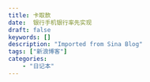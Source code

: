 ```yaml
---
title: 卡取款
date:  银行手机银行率先实现
draft: false
keywords: []
description: "Imported from Sina Blog"
tags: ["新浪博客"]
categories: 
    - "日记本"
---
```

